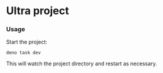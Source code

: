 # Ultra project

### Usage

Start the project:

```
deno task dev
```

This will watch the project directory and restart as necessary.
